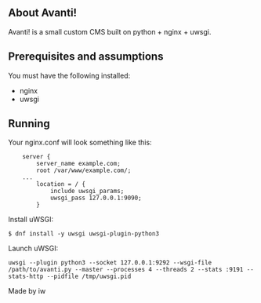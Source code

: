 ## About Avanti!

Avanti! is a small custom CMS built on python + nginx + uwsgi. 


## Prerequisites and assumptions
You must have the following installed:

- nginx
- uwsgi

## Running

Your nginx.conf will look something like this:
```
	server { 
		server_name example.com;
		root /var/www/example.com/;
	...
		location = / {            
			include uwsgi_params;
			uwsgi_pass 127.0.0.1:9090;
        }
```

Install uWSGI:
```
$ dnf install -y uwsgi uwsgi-plugin-python3
```

Launch uWSGI:
```
uwsgi --plugin python3 --socket 127.0.0.1:9292 --wsgi-file /path/to/avanti.py --master --processes 4 --threads 2 --stats :9191 --stats-http --pidfile /tmp/uwsgi.pid
```

Made by iw
